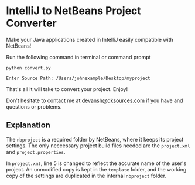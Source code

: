 # IntelliJ to NetBeans Project Converter
Make your Java applications created in IntelliJ easily compatible with NetBeans! 

Run the following command in terminal or command prompt

```
python convert.py

Enter Source Path: /Users/johnexample/Desktop/myproject 

```

That's all it will take to convert your project. Enjoy! 


Don't hesitate to contact me at devansh@dksources.com if you have and questions or problems. 


## Explanation
The ```nbproject``` is a required folder by NetBeans, where it keeps its project settings. 
The only neccessary project build files needed are the ```project.xml``` and ```project.properties```. 


In ```project.xml```,  line 5 is changed to reflect the accurate name of the user's project. An unmodified copy is kept in the ```template``` folder, and the working copy of the settings are duplicated in the internal ```nbproject``` folder. 
